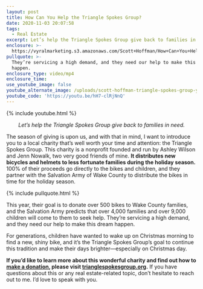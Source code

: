 ```yaml
---
layout: post
title: How Can You Help the Triangle Spokes Group?
date: 2020-11-03 20:07:58
tags:
  - Real Estate
excerpt: Let’s help the Triangle Spokes Group give back to families in need.
enclosure: >-
  https://vyralmarketing.s3.amazonaws.com/Scott+Hoffman/How+Can+You+Help+the+Triangle+Spokes+Group.mp4
pullquote: >-
  They’re servicing a high demand, and they need our help to make this dream
  happen.
enclosure_type: video/mp4
enclosure_time:
use_youtube_image: false
youtube_alternate_image: /uploads/scott-hoffman-triangle-spokes-group-yt.jpg
youtube_code: 'https://youtu.be/hH7-clRjNnQ'
---
```


{% include youtube.html %}

<p style="text-align: center;"><em>Let’s help the Triangle Spokes Group give back to families in need.</em></p>

The season of giving is upon us, and with that in mind, I want to introduce you to a local charity that’s well worth your time and attention: the Triangle Spokes Group. This charity is a nonprofit founded and run by Ashley Wilson and Jenn Nowalk, two very good friends of mine. **It distributes new bicycles and helmets to less fortunate families during the holiday season.** 100% of their proceeds go directly to the bikes and children, and they partner with the Salvation Army of Wake County to distribute the bikes in time for the holiday season.&nbsp;

{% include pullquote.html %}

This year, their goal is to donate over 500 bikes to Wake County families, and the Salvation Army predicts that over 4,000 families and over 9,000 children will come to them to seek help. They’re servicing a high demand, and they need our help to make this dream happen.&nbsp;

For generations, children have wanted to wake up on Christmas morning to find a new, shiny bike, and it’s the Triangle Spokes Group’s goal to continue this tradition and make their days brighter—especially on Christmas day.&nbsp;

**If you’d like to learn more about this wonderful charity and find out how to <u><a target="_blank" rel="noopener" href="https://www.paypal.com/donate/?token=0AumzotjC4Ft14D_pftzVJIweABDyAB1tR_xLVkJBQD9GLchmy59NFnHDEadECsiRNnyqY5Ral2fDK4v">make a donation</a></u>, please visit <u><a target="_blank" rel="noopener" href="https://www.trianglespokesgroup.org/">trianglespokesgroup.org</a></u>.** If you have questions about this or any real estate-related topic, don’t hesitate to reach out to me. I’d love to speak with you.&nbsp;